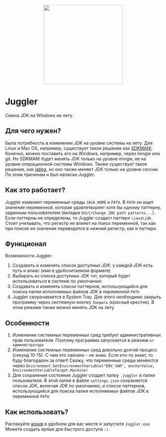 <p align="center"> 
<img src="https://user-images.githubusercontent.com/43209824/150384221-6087fedd-9e52-4a03-a0e4-4248be39a3d0.png"
     width="256" height="256">
</p>

# Juggler
Смена JDK на Windows на лету.

## Для чего нужен?
Была потребность в изменении JDK на уровне системы на лету. Для Linux и Mac OS, например, существует такое решение как
[SDKMAN!](https://github.com/sdkman). Конечно, можно поставить его на Windows, например, через mingw или git. Но SDKMAN!
будет менять JDK только на уровне mingw, не на уровне операционной системы Windows. Также существует такое решение, как 
[jabba](https://github.com/shyiko/jabba), но оно также меняет JDK только на уровне сессии. По этим причинам и был 
написан Juggler.

## Как это работает?
Juggler изменяет переменные среды `JAVA_HOME` и `PATH`. В `PATH` он ищет значение переменной, которая удовлетворяет 
хотя бы одному паттерну, заданным пользователем (вкладка `Edit/Change JDK path patterns...`). Если паттерны не 
определены, то Juggler создаст паттерн `\java\jdk`. Стоит учитывать, что регистр не влияет на поиск переменной, так как 
при поиске ее значение переводится в нижний регистр, как и паттерн.

## Функционал
Возможности Juggler:
 1. Создавать и изменять список доступных JDK: у каждой JDK есть путь и алиас (имя в удобочитаемом формате)
 2. Выбирать из списка доступных JDK тот, который будет использоваться в системе по умолчанию
 3. Создавать и изменять список паттернов, использующийся для поиска папки исполняемых файлов JDK в переменной `PATH`
 4. Juggler сворачивается в System Tray. Для этого необходимо закрыть программу через системную кнопку `Закрыть` 
    (красный крестик). В этом режиме также можно менять JDK на лету

## Особенности
1. Изменение системных переменных сред требует административных прав пользователя. Поэтому программа запускается в 
   режиме `от администратора`
2. Изменение системных переменных сред довольно долгий процесс (секунд 10-15). С чем это связано - не знаю. Если кто-то 
   знает, то буду благодарен за ответ! Скажу, что переменные среды меняются через 
   `Environment.SetEnvironmentVariable("ENV_VAR", envVarValue, EnvironmentVariableTarget.Machine)`
3. Для сохранения состояния Juggler создает папку `.juggler` в папке пользователя. В этой папке в файле `settings.json` 
   сохраняется список JDK, включая JDK по умолчанию, и список паттернов, использующийся для поиска папки исполняемых 
   файлов JDK в переменной `PATH`

## Как использовать?
Распакуйте [архив](https://github.com/ViiSE/juggler/releases/tag/Release) в удобном для вас месте и запустите 
`Juggler.exe` Можете создать ярлык для быстрого доступа `:)`.
